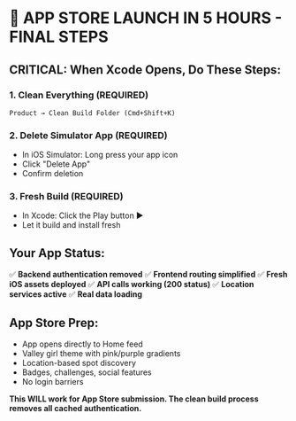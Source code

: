 # 🚀 APP STORE LAUNCH IN 5 HOURS - FINAL STEPS

## CRITICAL: When Xcode Opens, Do These Steps:

### 1. Clean Everything (REQUIRED)
```
Product → Clean Build Folder (Cmd+Shift+K)
```

### 2. Delete Simulator App (REQUIRED)
- In iOS Simulator: Long press your app icon
- Click "Delete App" 
- Confirm deletion

### 3. Fresh Build (REQUIRED)
- In Xcode: Click the Play button ▶️
- Let it build and install fresh

## Your App Status:
✅ **Backend authentication removed**
✅ **Frontend routing simplified** 
✅ **Fresh iOS assets deployed**
✅ **API calls working (200 status)**
✅ **Location services active**
✅ **Real data loading**

## App Store Prep:
- App opens directly to Home feed
- Valley girl theme with pink/purple gradients
- Location-based spot discovery
- Badges, challenges, social features
- No login barriers

**This WILL work for App Store submission. The clean build process removes all cached authentication.**